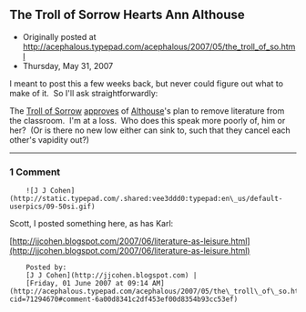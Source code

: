 ## The Troll of Sorrow Hearts Ann Althouse

 * Originally posted at http://acephalous.typepad.com/acephalous/2007/05/the_troll_of_so.html
 * Thursday, May 31, 2007



I meant to post this a few weeks back, but never could figure out what to make of it.  So I'll ask straightforwardly:

The [Troll of Sorrow](http://acephalous.typepad.com/acephalous/2006/05/the\_troll\_of\_co.html) [approves](http://althouse.blogspot.com/2007/05/dont-know-much-about-history.html#1639414421704213922) of [Althouse](http://althouse.blogspot.com/)'s plan to remove literature from the classroom.  I'm at a loss.  Who does this speak more poorly of, him or her?  (Or is there no new low either can sink to, such that they cancel each other's vapidity out?)

		

* * *

### 1 Comment 

		

                
[]()

	

		![J J Cohen](http://static.typepad.com/.shared:vee3ddd0:typepad:en\_us/default-userpics/09-50si.gif)
	

	

		

Scott, I posted something here, as has Karl:

[http://jjcohen.blogspot.com/2007/06/literature-as-leisure.html](http://jjcohen.blogspot.com/2007/06/literature-as-leisure.html)

	

		Posted by:
		[J J Cohen](http://jjcohen.blogspot.com) |
		[Friday, 01 June 2007 at 09:14 AM](http://acephalous.typepad.com/acephalous/2007/05/the\_troll\_of\_so.html?cid=71294670#comment-6a00d8341c2df453ef00d8354b93cc53ef)

		

        
